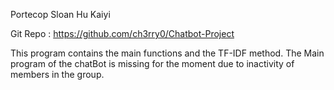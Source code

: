 Portecop Sloan
Hu Kaiyi

Git Repo : https://github.com/ch3rry0/Chatbot-Project

This program contains the main functions and the TF-IDF method.
The Main program of the chatBot is missing for the moment due to inactivity of members in the group.